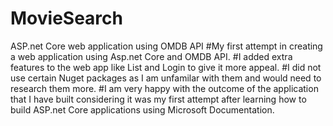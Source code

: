 # MovieSearch
ASP.net Core web application using OMDB API
#My first attempt in creating a web application using Asp.net Core and OMDB API.
#I added extra features to the web app like List and Login to give it more appeal.
#I did not use certain Nuget packages as I am unfamilar with them and would need to research them more.
#I am very happy with the outcome of the application that I have built considering
it was my first attempt after learning how to build ASP.net Core applications using Microsoft Documentation.
